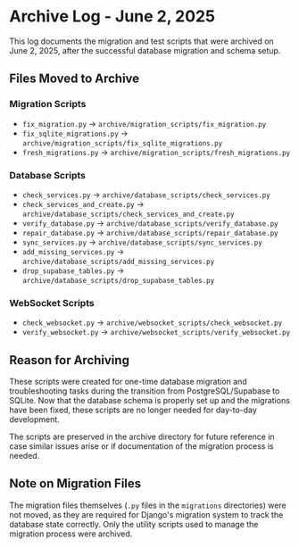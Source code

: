 # Archive Log - June 2, 2025

This log documents the migration and test scripts that were archived on June 2, 2025, after the successful database migration and schema setup.

## Files Moved to Archive

### Migration Scripts

- `fix_migration.py` → `archive/migration_scripts/fix_migration.py`
- `fix_sqlite_migrations.py` → `archive/migration_scripts/fix_sqlite_migrations.py`
- `fresh_migrations.py` → `archive/migration_scripts/fresh_migrations.py`

### Database Scripts

- `check_services.py` → `archive/database_scripts/check_services.py`
- `check_services_and_create.py` → `archive/database_scripts/check_services_and_create.py`
- `verify_database.py` → `archive/database_scripts/verify_database.py`
- `repair_database.py` → `archive/database_scripts/repair_database.py`
- `sync_services.py` → `archive/database_scripts/sync_services.py`
- `add_missing_services.py` → `archive/database_scripts/add_missing_services.py`
- `drop_supabase_tables.py` → `archive/database_scripts/drop_supabase_tables.py`

### WebSocket Scripts

- `check_websocket.py` → `archive/websocket_scripts/check_websocket.py`
- `verify_websocket.py` → `archive/websocket_scripts/verify_websocket.py`

## Reason for Archiving

These scripts were created for one-time database migration and troubleshooting tasks during the transition from PostgreSQL/Supabase to SQLite. Now that the database schema is properly set up and the migrations have been fixed, these scripts are no longer needed for day-to-day development.

The scripts are preserved in the archive directory for future reference in case similar issues arise or if documentation of the migration process is needed.

## Note on Migration Files

The migration files themselves (`.py` files in the `migrations` directories) were not moved, as they are required for Django's migration system to track the database state correctly. Only the utility scripts used to manage the migration process were archived.

